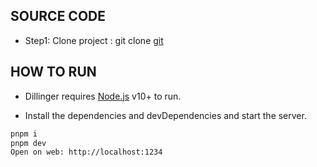 ## SOURCE CODE

- Step1: Clone project : git clone [git](https://github.com/TITO-TRAINING/Practice-html-css.git)

## HOW TO RUN

- Dillinger requires [Node.js](https://nodejs.org/) v10+ to run.

- Install the dependencies and devDependencies and start the server.

```sh
pnpm i
pnpm dev
Open on web: http://localhost:1234
```
